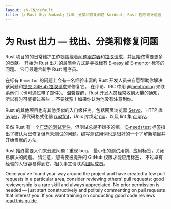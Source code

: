 ```yaml
---
layout: zh-CN/default
title: 为 Rust 出力 &mdash; 找出、分类和修复问题 &middot; Rust 程序设计语言
---
```


# 为 Rust 出力 &mdash; 找出、分类和修复问题

Rust 项目的的日常维护工作是围绕着[问题跟踪器][issue tracker]和[拉取请求][PR]，并且始终需要更多的贡献。
开始为 Rust 出力的最简单方式是寻找标有 [E-easy] 或 [E-mentor] 标签的问题。
它们最适合新手 Rust 程序员。

在标有 `E-mentor` 的问题上会有一名经验丰富的 Rust 开发人员来自愿帮助你解决该问题和[提交 GitHub 拉取请求][pull]来修复它。
在评论、IRC 中用 [@mentioning] 来联系他们（也可通过电子邮件）。
温馨提醒，Rust 开发人员经常收到大量的通知，所以有时可能错过某些；
不要犹豫！如果你认为他没有注意到你。

Rust 的其他项目也有其他类似的入门级任务，包括网页浏览器 [Servo]，HTTP 库 [hyper]，源代码格式化器 [rustfmt]，Unix 库绑定 [nix]，以及 lint 集 [clippy]。

虽然 Rust 有一个[广泛的测试套件][test]，但测试总是不嫌多的嘛。
[E-needstest] 标签指出了被认为已修复但尚未测试的问题。编写测试用例也是很好的一个了解新项目并开始贡献的方法。

Rust 始终需要人们来[分流][triage]问题：重现 bug，
最小化的测试用例，应用标签，关闭已解决的问题。
请注意，您需要被提升的 GitHub 权限才能应用标签，
不过卓有经验的人很容易得到它，相关事宜请联系[团队成员][team]。

Once you've found your way around the project and have created a few
pull requests in a particular area, consider reviewing others' pull
requests: good reviewership is a rare skill and always appreciated. No
prior permission is needed &mdash; just start constructively and politely
commenting on pull requests that interest you. If you want training
on conducting good code reviews [read this guide][reviews].

<!--
TODO: weekly triage email?
TODO: @nrc says suggesting everybody review w/o training is bad
-->

[@mentioning]: https://github.com/blog/821
[E-easy]: https://github.com/rust-lang/rust/issues?q=is%3Aopen+is%3Aissue+label%3AE-easy
[E-mentor]: https://github.com/rust-lang/rust/issues?q=is%3Aopen+is%3Aissue+label%3AE-easy+label%3AE-mentor
[E-needstest]: https://github.com/rust-lang/rust/issues?q=is%3Aopen+is%3Aissue+label%3AE-needstest
[PR]: https://github.com/rust-lang/rust/pulls
[Servo]: https://github.com/servo/servo
[clippy]: https://github.com/Manishearth/rust-clippy
[hyper]: https://github.com/hyperium/hyper
[issue tracker]: https://github.com/rust-lang/rust/issues
[nix]: https://github.com/nix-rust/nix/
[pull]: https://github.com/rust-lang/rust/blob/master/CONTRIBUTING.md#pull-requests
[reviews]: http://blog.originate.com/blog/2014/09/29/effective-code-reviews/
[rustfmt]: https://github.com/rust-lang-nursery/rustfmt
[team]: team.html
[test]: https://github.com/rust-lang/rust-wiki-backup/blob/master/Note-testsuite.md
[triage]: https://github.com/rust-lang/rust/blob/master/CONTRIBUTING.md#issue-triage
